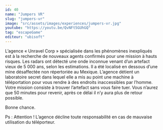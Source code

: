 ```yaml
---
id: 40
name: "Jumpers VR"
slug: "jumpers-vr"
image: "src/assets/images/experiences/jumpers-vr.jpg"
youtube: "https://youtu.be/QvNFt5GUhGQ"
tag: "escapeGame"
editeur: "ubisoft"
---
```


L’agence « Unravel Corp » spécialisée dans les phénomènes inexpliqués est à la recherche de nouveaux agents confirmés pour une mission à hauts risques.
Les radars ont détecté une onde inconnue venant d’un artefact vieux de 5 000 ans, selon les estimations. Il a été localisé en dessous d’une mine désaffectée non répertoriée au Mexique.
L’agence détient un laboratoire secret dans lequel elle a mis au point une machine à téléportation pour vous rendre à des endroits inaccessibles par l’homme.
Votre mission consiste à trouver l’artefact sans vous faire tuer. Vous n’aurez que 50 minutes pour revenir, après ce délai il n’y aura plus de retour possible.

Bonne chance.

Ps : Attention ! L’agence décline toute responsabilité en cas de mauvaise utilisation du téléporteur.
